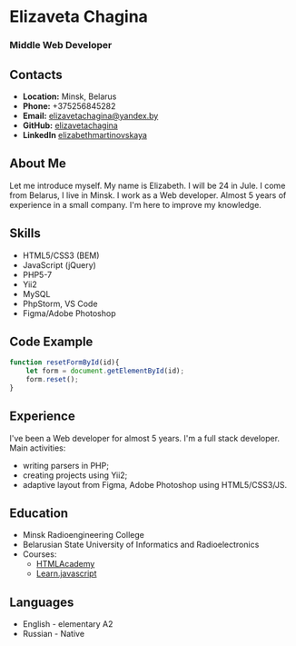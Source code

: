 # Elizaveta Chagina
### Middle Web Developer

## Contacts
* **Location:** Minsk, Belarus
* **Phone:** +375256845282
* **Email:** elizavetachagina@yandex.by
* **GitHub:** [elizavetachagina](https://github.com/elizavetachagina)
* **LinkedIn** [elizabethmartinovskaya](https://www.linkedin.com/in/elizabethmartinovskaya/)

## About Me
Let me introduce myself. My name is Elizabeth. I will be 24 in Jule. I come from Belarus, I live in Minsk. I work as a Web developer. Almost 5 years of experience in a small company. I'm here to improve my knowledge.

## Skills
* HTML5/CSS3 (BEM)
* JavaScript (jQuery)
* PHP5-7
* Yii2
* MySQL
* PhpStorm, VS Code
* Figma/Adobe Photoshop

## Code Example
```javascript
function resetFormById(id){
    let form = document.getElementById(id);
    form.reset();
}
```
## Experience
I've been a Web developer for almost 5 years. I'm a full stack developer.  
Main activities:
* writing parsers in PHP;
* creating projects using Yii2;
* adaptive layout from Figma, Adobe Photoshop using HTML5/CSS3/JS.

## Education
* Minsk Radioengineering College
* Belarusian State University of Informatics and Radioelectronics
* Courses:
  * [HTMLAcademy](https://htmlacademy.ru/)
  * [Learn.javascript](https://learn.javascript.ru/)

## Languages
* English - elementary A2
* Russian - Native